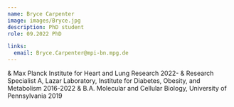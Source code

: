 ```yaml
---
name: Bryce Carpenter
image: images/Bryce.jpg
description: PhD student
role: 09.2022 PhD

links:
  email: Bryce.Carpenter@mpi-bn.mpg.de
---
```


& Max Planck Institute for Heart and Lung Research 2022-
& Research Specialist A, Lazar Laboratory, Institute for Diabetes, Obesity, and Metabolism 2016-2022
& B.A. Molecular and Cellular Biology, University of Pennsylvania 2019

